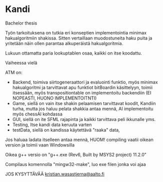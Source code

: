 # Kandi
Bachelor thesis 

Työn tarkoituksena on tutkia eri konseptien implementointia minimax hakualgoritmiin shakissa. Sitten vertaillaan muodostuneita haku puita ja yritetään näin ollen parantaa alkuperäistä hakualgoritmia. 

Lukuun ottamatta paria lookuptablen osaa, kaikki on itse koodattu. 

Vaiheessa vielä

ATM on:
- Backend, toimiva siirtogeneraattori ja evaluointi funktio, myös minimax hakualgoritmi ja tarvittavat apu funktiot bitBoardin käsittelyyn, toimii itsessään,
myös transpositiontable on implementoitu backendiin (EI NOPEASTI, HUONO IMPLEMENTOITNTI)
- Game, siellä on vain itse shakin pelaamisen tarvittavat koodit, Kandiin turha, mutta jos haluu pelata shakkia antaa mennä, AI implementoitu myös chessAI kohdassa 
- GUI, siellä on ite SFML rajapinta ja kaikki tarvittava peli ikkunalle yms.
- Testing, Itse kandi data keruuta varten
- testData, siellä on kandissa käytettävä "raaka" data, 

Jos haluaa ladata itselleen antaa mennä, HUOM! compiling vaatii oikean version ja toimii vaan Windowsilla

Oikea g++ versio on "g++.exe (Rev6, Built by MSYS2 project) 11.2.0" 

Compilaus komennolla "mingw32-make", luo exe filen jonka voi ajaa

JOS KYSYTTÄVÄÄ kristian.wasastjerna@aalto.fi
